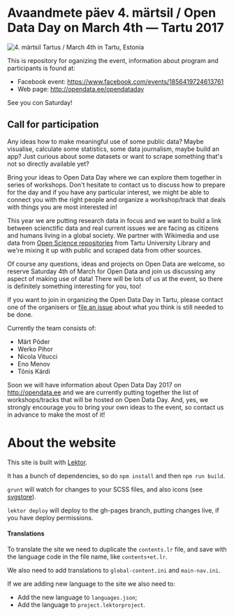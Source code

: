 # Avaandmete päev 4. märtsil / Open Data Day on March 4th — Tartu 2017

![4. märtsil Tartus / March 4th in Tartu, Estonia](https://github.com/okestonia/opendataday/blob/master/images/odd2017-plain.png?raw=true)

This is repository for oganizing the event, information about program and participants is found at:

* Facebook event: https://www.facebook.com/events/1856419724613761
* Web page: http://opendata.ee/opendataday

See you con Saturday!

## Call for participation

Any ideas how to make meaningful use of some public data? Maybe visualise, calculate some statistics, some data journalism, maybe build an app? Just curious about some datasets or want to scrape something that's not so directly available yet?

Bring your ideas to Open Data Day where we can explore them together in series of workshops. Don't hesitate to contact us to discuss how to prepare for the day and if you have any particular interest, we might be able to connect you with the right people and organize a workshop/track that deals with things you are most interested in!

This year we are putting research data in focus and we want to build a link between scienctific data and real current issues we are facing as citizens and humans living in a global society. We partner with Wikimedia and use data from [Open Science repositories](https://utlib.ut.ee/avatud-teadus-open-science) from Tartu University Library and we're mixing it up with public and scraped data from other sources.

Of course any questions, ideas and projects on Open Data are welcome, so reserve Saturday 4th of March for Open Data and join us discussing any aspect of making use of data! There will be lots of us at the event, so there is definitely something interesting for you, too!

If you want to join in organizing the Open Data Day in Tartu, please contact one of the organisers or [file an issue](https://github.com/okestonia/opendataday/issues) about what you think is still needed to be done.

Currently the team consists of:

* Märt Põder
* Werko Pihor
* Nicola Vitucci
* Eno Menov
* Tõnis Kärdi

Soon we will have information about Open Data Day 2017 on http://opendata.ee and we are currently putting together the list of workshops/tracks that will be hosted on Open Data Day. And, yes, we strongly encourage you to bring your own ideas to the event, so contact us in advance to make the most of it!

# About the website

This site is built with [Lektor](https://www.getlektor.com/).

It has a bunch of dependencies, so do `npm install` and then `npm run build`.

`grunt` will watch for changes to your SCSS files, and also icons (see [svgstore](https://github.com/FWeinb/grunt-svgstore)).

`lektor deploy` will deploy to the gh-pages branch, putting changes live, if you have deploy permissions.

#### Translations

To translate the site we need to duplicate the `contents.lr` file, and save with the language code in the file name, like `contents+et.lr`.

We also need to add translations to `global-content.ini` and `main-nav.ini`.

If we are adding new language to the site we also need to:

- Add the new language to `languages.json`;
- Add the language to `project.lektorproject`.

